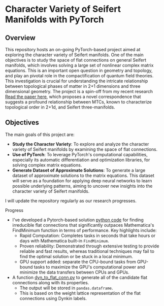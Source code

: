 # Character Variety of Seifert Manifolds with PyTorch

## Overview

This repository hosts an on-going PyTorch-based project aimed at exploring the character variety of Seifert manifolds. One of the main objectives is to study the space of flat connections on general Seifert manifolds, which involves solving a large set of nonlinear complex matrix equations. This is an important open question in geometry and topology, and play an pivotal role in the compactification of quantum field theories. This investigation is crucial for understanding the intricate relationship between topological phases of matter in 2+1 dimensions and three dimensional geometry. The project is a spin-off from my recent research [Read the paper here](https://arxiv.org/abs/2403.03973), which proposes a novel correspondence that suggests a profound relationship between MTCs, known to characterize topological order in 2+1d, and Seifert three-manifolds. 

## Objectives

The main goals of this project are:

- **Study the Character Variety**: To explore and analyze the character variety of Seifert manifolds by examining the space of flat connections. 
- **Use of PyTorch**: To leverage PyTorch's computational capabilities, especially its automatic differentiation and optimization libraries, for solving complex matrix equations.
- **Generate Dataset of Approximate Solutions**: To generate a large dataset of approximate solutions to the matrix equations. This dataset will serve as a foundation for applying deep neural networks to learn possible underlying patterns, aiming to uncover new insights into the character variety of Seifert manifolds.

I will update the repository regularly as our research progresses.

Progress

- I've developed a Pytorch-based solution [python code](./conn_optimizer_batch.py) for finding irreducible flat connections that significantly outpaces Mathematica's FindMinimum function in terms of performance. Key highlights include:
  * Rapid Computation: Completes tasks in seconds that take hours or days with Mathematica built-in `FindMinimum`.
  * Proven reliability: Demonstrated through extensive testing to provide reliable and fast results, whereas traditional techniques may fail to find the optimal solution or be stuck in a local minimum.
  * GPU support added: separate the CPU-bound tasks from GPU-bound tasks to maximize the GPU's computational power and minimize the data transfers between CPUs and GPUs.
- A function [dyn_to_flat_conn.py](./dyn_to_flat_conn.py) to generate all of the candidate flat connections along with its properties.
  * The output will be stored in `pandas.dataframe`.
  * This is based on the weight lattice representation of the flat connections using Dynkin labels.
 

